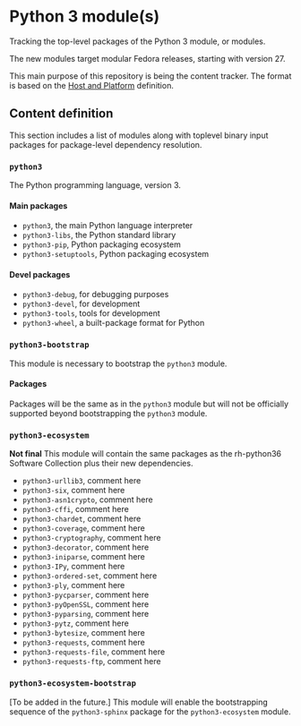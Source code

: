 # Python 3 module(s)

Tracking the top-level packages of the Python 3 module, or modules.

The new modules target modular Fedora releases, starting with version 27.

This main purpose of this repository is being the content tracker. The format is based on the [Host and Platform](https://github.com/fedora-modularity/hp) definition.

## Content definition

This section includes a list of modules along with toplevel binary input packages for package-level dependency resolution.


### `python3`

The Python programming language, version 3.

#### Main packages
* `python3`, the main Python language interpreter
* `python3-libs`, the Python standard library
* `python3-pip`, Python packaging ecosystem
* `python3-setuptools`, Python packaging ecosystem

#### Devel packages
* `python3-debug`, for debugging purposes
* `python3-devel`, for development
* `python3-tools`, tools for development
* `python3-wheel`, a built-package format for Python


### `python3-bootstrap`

This module is necessary to bootstrap the `python3` module.

#### Packages
Packages will be the same as in the `python3` module but will not be officially supported beyond bootstrapping the `python3` module.


### `python3-ecosystem`

**Not final**
This module will contain the same packages as the rh-python36 Software Collection plus their new dependencies.

* `python3-urllib3`, comment here
* `python3-six`, comment here
* `python3-asn1crypto`, comment here
* `python3-cffi`, comment here
* `python3-chardet`, comment here
* `python3-coverage`, comment here
* `python3-cryptography`, comment here
* `python3-decorator`, comment here
* `python3-iniparse`, comment here
* `python3-IPy`, comment here
* `python3-ordered-set`, comment here
* `python3-ply`, comment here
* `python3-pycparser`, comment here
* `python3-pyOpenSSL`, comment here
* `python3-pyparsing`, comment here
* `python3-pytz`, comment here
* `python3-bytesize`, comment here
* `python3-requests`, comment here
* `python3-requests-file`, comment here
* `python3-requests-ftp`, comment here


### `python3-ecosystem-bootstrap`

[To be added in the future.]
This module will enable the bootstrapping sequence of the `python3-sphinx` package for the `python3-ecosystem` module.

